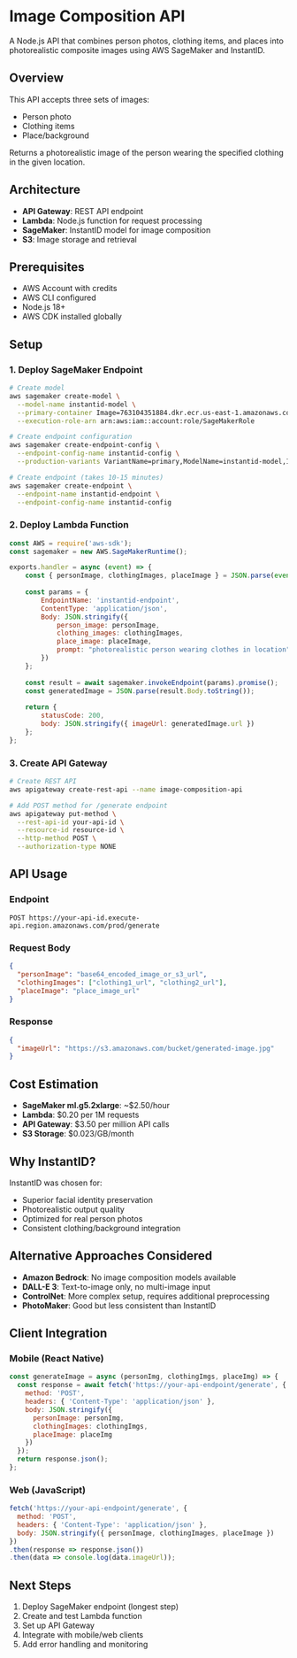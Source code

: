 # Image Composition API

A Node.js API that combines person photos, clothing items, and places into photorealistic composite images using AWS SageMaker and InstantID.

## Overview

This API accepts three sets of images:
- Person photo
- Clothing items
- Place/background

Returns a photorealistic image of the person wearing the specified clothing in the given location.

## Architecture

- **API Gateway**: REST API endpoint
- **Lambda**: Node.js function for request processing
- **SageMaker**: InstantID model for image composition
- **S3**: Image storage and retrieval

## Prerequisites

- AWS Account with credits
- AWS CLI configured
- Node.js 18+
- AWS CDK installed globally

## Setup

### 1. Deploy SageMaker Endpoint

```bash
# Create model
aws sagemaker create-model \
  --model-name instantid-model \
  --primary-container Image=763104351884.dkr.ecr.us-east-1.amazonaws.com/huggingface-pytorch-inference:2.0.0-transformers4.28.1-gpu-py310-cu118-ubuntu20.04,ModelDataUrl=s3://your-bucket/instantid-model.tar.gz \
  --execution-role-arn arn:aws:iam::account:role/SageMakerRole

# Create endpoint configuration
aws sagemaker create-endpoint-config \
  --endpoint-config-name instantid-config \
  --production-variants VariantName=primary,ModelName=instantid-model,InstanceType=ml.g5.2xlarge,InitialInstanceCount=1

# Create endpoint (takes 10-15 minutes)
aws sagemaker create-endpoint \
  --endpoint-name instantid-endpoint \
  --endpoint-config-name instantid-config
```

### 2. Deploy Lambda Function

```javascript
const AWS = require('aws-sdk');
const sagemaker = new AWS.SageMakerRuntime();

exports.handler = async (event) => {
    const { personImage, clothingImages, placeImage } = JSON.parse(event.body);
    
    const params = {
        EndpointName: 'instantid-endpoint',
        ContentType: 'application/json',
        Body: JSON.stringify({
            person_image: personImage,
            clothing_images: clothingImages,
            place_image: placeImage,
            prompt: "photorealistic person wearing clothes in location"
        })
    };
    
    const result = await sagemaker.invokeEndpoint(params).promise();
    const generatedImage = JSON.parse(result.Body.toString());
    
    return {
        statusCode: 200,
        body: JSON.stringify({ imageUrl: generatedImage.url })
    };
};
```

### 3. Create API Gateway

```bash
# Create REST API
aws apigateway create-rest-api --name image-composition-api

# Add POST method for /generate endpoint
aws apigateway put-method \
  --rest-api-id your-api-id \
  --resource-id resource-id \
  --http-method POST \
  --authorization-type NONE
```

## API Usage

### Endpoint
```
POST https://your-api-id.execute-api.region.amazonaws.com/prod/generate
```

### Request Body
```json
{
  "personImage": "base64_encoded_image_or_s3_url",
  "clothingImages": ["clothing1_url", "clothing2_url"],
  "placeImage": "place_image_url"
}
```

### Response
```json
{
  "imageUrl": "https://s3.amazonaws.com/bucket/generated-image.jpg"
}
```

## Cost Estimation

- **SageMaker ml.g5.2xlarge**: ~$2.50/hour
- **Lambda**: $0.20 per 1M requests
- **API Gateway**: $3.50 per million API calls
- **S3 Storage**: $0.023/GB/month

## Why InstantID?

InstantID was chosen for:
- Superior facial identity preservation
- Photorealistic output quality
- Optimized for real person photos
- Consistent clothing/background integration

## Alternative Approaches Considered

- **Amazon Bedrock**: No image composition models available
- **DALL-E 3**: Text-to-image only, no multi-image input
- **ControlNet**: More complex setup, requires additional preprocessing
- **PhotoMaker**: Good but less consistent than InstantID

## Client Integration

### Mobile (React Native)
```javascript
const generateImage = async (personImg, clothingImgs, placeImg) => {
  const response = await fetch('https://your-api-endpoint/generate', {
    method: 'POST',
    headers: { 'Content-Type': 'application/json' },
    body: JSON.stringify({
      personImage: personImg,
      clothingImages: clothingImgs,
      placeImage: placeImg
    })
  });
  return response.json();
};
```

### Web (JavaScript)
```javascript
fetch('https://your-api-endpoint/generate', {
  method: 'POST',
  headers: { 'Content-Type': 'application/json' },
  body: JSON.stringify({ personImage, clothingImages, placeImage })
})
.then(response => response.json())
.then(data => console.log(data.imageUrl));
```

## Next Steps

1. Deploy SageMaker endpoint (longest step)
2. Create and test Lambda function
3. Set up API Gateway
4. Integrate with mobile/web clients
5. Add error handling and monitoring
